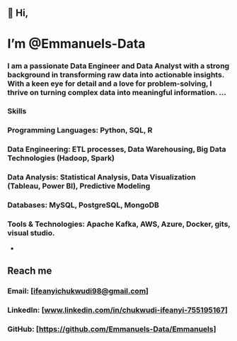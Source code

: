 ## 👋 Hi,
# I’m @Emmanuels-Data
### I am a passionate Data Engineer and Data Analyst with a strong background in transforming raw data into actionable insights. With a keen eye for detail and a love for problem-solving, I thrive on turning complex data into meaningful information. ...
### Skills
### Programming Languages: Python, SQL, R

### Data Engineering: ETL processes, Data Warehousing, Big Data Technologies (Hadoop, Spark)

### Data Analysis: Statistical Analysis, Data Visualization (Tableau, Power BI), Predictive Modeling

### Databases: MySQL, PostgreSQL, MongoDB

### Tools & Technologies: Apache Kafka, AWS, Azure, Docker, gits, visual studio.
-
## Reach me
### Email: [ifeanyichukwudi98@gmail.com]
### LinkedIn: [www.linkedin.com/in/chukwudi-ifeanyi-755195167]
### GitHub: [https://github.com/Emmanuels-Data/Emmanuels]
